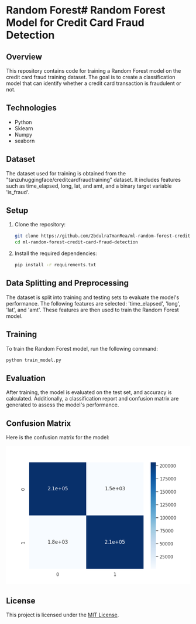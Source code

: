 # Random Forest# Random Forest Model for Credit Card Fraud Detection

## Overview

This repository contains code for training a Random Forest model on the credit card fraud training dataset. The goal is to create a classification model that can identify whether a credit card transaction is fraudulent or not.


## Technologies

- Python
- Sklearn
- Numpy
- seaborn

## Dataset

The dataset used for training is obtained from the "tanzuhuggingface/creditcardfraudtraining" dataset. It includes features such as time_elapsed, long, lat, and amt, and a binary target variable 'is_fraud'.

## Setup

1. Clone the repository:

   ```bash
   git clone https://github.com/2bdulra7manRea/ml-random-forest-credit-card-fraud-detection.git
   cd ml-random-forest-credit-card-fraud-detection
   ```

2. Install the required dependencies:

   ```bash
   pip install -r requirements.txt
   ```

## Data Splitting and Preprocessing

The dataset is split into training and testing sets to evaluate the model's performance. The following features are selected: 'time_elapsed', 'long', 'lat', and 'amt'. These features are then used to train the Random Forest model.

## Training

To train the Random Forest model, run the following command:

```bash
python train_model.py
```

## Evaluation

After training, the model is evaluated on the test set, and accuracy is calculated. Additionally, a classification report and confusion matrix are generated to assess the model's performance.


## Confusion Matrix

Here is the confusion matrix for the model:

![Confusion Matrix](confusion_matrix.png)


## License

This project is licensed under the [MIT License](LICENSE).
